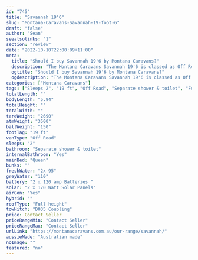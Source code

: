 ```yaml
---
id: "745"
title: "Savannah 19'6"
slug: "Montana-Caravans-Savannah-19-foot-6"
draft: "false"
author: "Sean"
seealsolinks: "1"
section: "review"
date: "2022-10-10T22:00:09+11:00"
meta:
  title: "Should I buy Savannah 19'6 by Montana Caravans?"
  description: "The Montana Caravans Savannah 19'6 is classed as Off Road, and sleeps 2 people. It is Australian made and comes in at 19 ft. It generally has Separate shower & toilet."
  ogtitle: "Should I buy Savannah 19'6 by Montana Caravans?"
  ogdescription: "The Montana Caravans Savannah 19'6 is classed as Off Road, and sleeps 2 people. It is Australian made and comes in at 19 ft. It generally has Separate shower & toilet."
categories: ["Montana Caravans"]
tags: ["Sleeps 2", "19 ft", "Off Road", "Separate shower & toilet", "Full height", "Price Unknown", "Australian made"]
totalLength: ""
bodyLength: "5.94"
totalHeight: ""
totalWidth: ""
tareWeight: "2690"
atmWeight: "3500"
ballWeight: "150"
footTag: "19 ft"
vanType: "Off Road"
sleeps: "2"
bathroom: "Separate shower & toilet"
internalBathroom: "Yes"
mainBed: "Queen"
bunks: ""
freshWater: "2x 95"
greyWater: "110"
battery: "2 x 120 amp Batteries "
solar: "2 x 170 Watt Solar Panels"
airCon: "Yes"
hybrid: ""
roofType: "Full height"
towHitch: "D035 Coupling"
price: Contact Seller
priceRangeMin: "Contact Seller"
priceRangeMax: "Contact Seller"
urlLink: "https://montanacaravans.com.au/our-range/savannah/"
aussieMade: "Australian made"
noImage: ""
featured: "no"
---
```

